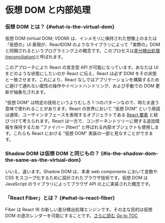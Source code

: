 
# 仮想 DOM と内部処理


### 仮想 DOM とは？ {#what-is-the-virtual-dom}

仮想 DOM (virtual DOM; VDOM) は、インメモリに保持された想像上のまたは「仮想の」UI 表現が、ReactDOM のようなライブラリによって「実際の」DOM と同期されるというプログラミング上の概念です。このプロセスは[差分検出処理 (reconciliation)](./reconciliation.html)と呼ばれます。

このアプローチにより React の宣言型 API が可能になっています。あなたは UI をどのような状態にしたいのか React に伝え、React は必ず DOM をその状態と一致させます。これにより、React なしではアプリケーションを構築するために避けて通れない属性の操作やイベントハンドリング、および手動での DOM 更新が抽象化されます。

"仮想 DOM" は特定の技術というよりむしろ 1 つのパターンなので、時たま違う意味で使われることがあります。React の世界において "仮想 DOM" という用語は通常、ユーザインタフェースを表現するオブジェクトである [React 要素](./rendering-elements.html) と結びつけて考えられます。React は一方で、コンポーネントツリーに関する追加情報を保持するため "ファイバー (fiber)" と呼ばれる内部オブジェクトも使用します。これらも React における "仮想 DOM" 実装の一部と見なすことができます。

### Shadow DOM は仮想 DOM と同じもの？ {#is-the-shadow-dom-the-same-as-the-virtual-dom}

いいえ、違います。Shadow DOM は、本来 web components において変数や CSS をスコープ化するために設計されたブラウザ技術です。仮想 DOM は JavaScript のライブラリによってブラウザ API の上に実装された概念です。

### 「React Fiber」とは？ {#what-is-react-fiber}

Fiber は React 16 の新しい差分検出処理エンジンです。その主な目的は仮想 DOM の逐次レンダーを可能にすることです。[さらに読む](https://github.com/acdlite/react-fiber-architecture)
<span style="float: footnote;"><a href="./index.html#toc">Go to TOC</a></span>
